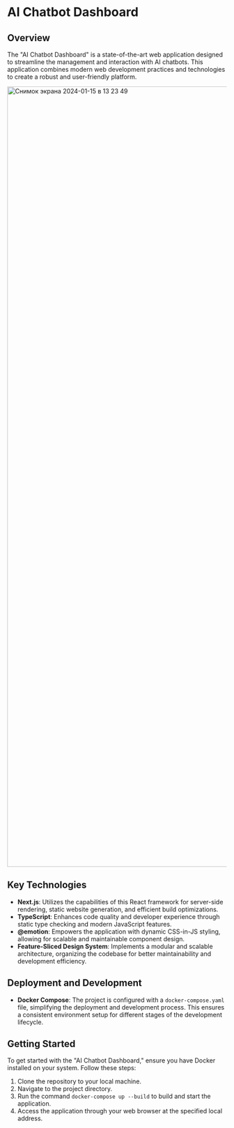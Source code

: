 # AI Chatbot Dashboard

## Overview

The "AI Chatbot Dashboard" is a state-of-the-art web application designed to streamline the management and interaction with AI chatbots. This application combines modern web development practices and technologies to create a robust and user-friendly platform.

<img width="1792" alt="Снимок экрана 2024-01-15 в 13 23 49" src="https://github.com/SerafimPoch/ai-chatbot-dashboard/assets/20750239/b927e5bf-2694-4fec-abbf-c6b681d4d001">

## Key Technologies

- **Next.js**: Utilizes the capabilities of this React framework for server-side rendering, static website generation, and efficient build optimizations.
- **TypeScript**: Enhances code quality and developer experience through static type checking and modern JavaScript features.
- **@emotion**: Empowers the application with dynamic CSS-in-JS styling, allowing for scalable and maintainable component design.
- **Feature-Sliced Design System**: Implements a modular and scalable architecture, organizing the codebase for better maintainability and development efficiency.

## Deployment and Development

- **Docker Compose**: The project is configured with a `docker-compose.yaml` file, simplifying the deployment and development process. This ensures a consistent environment setup for different stages of the development lifecycle.

## Getting Started

To get started with the "AI Chatbot Dashboard," ensure you have Docker installed on your system. Follow these steps:

1. Clone the repository to your local machine.
2. Navigate to the project directory.
3. Run the command `docker-compose up --build` to build and start the application.
4. Access the application through your web browser at the specified local address.
